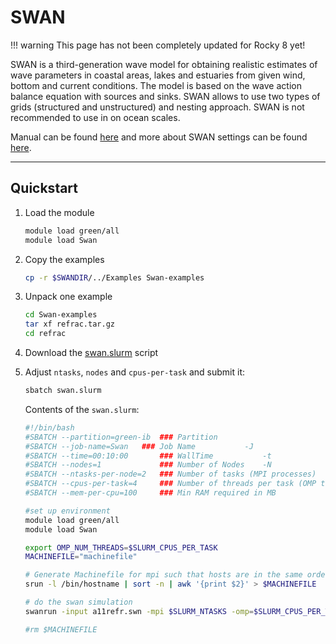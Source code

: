 # SWAN

!!! warning
    This page has not been completely updated for Rocky 8 yet!

SWAN is a third-generation wave model for obtaining realistic estimates of wave parameters in coastal areas, lakes and estuaries from given wind, bottom and current conditions. The model is based on the wave action balance equation with sources and sinks. SWAN allows to use two types of grids (structured and unstructured) and nesting approach. SWAN is not recommended to use in on ocean scales.

Manual can be found [here](https://swanmodel.sourceforge.io/online_doc/swanuse/swanuse.html) and more about SWAN settings can be found [here](https://swanmodel.sourceforge.io/settings/settings.htm).

---

## Quickstart

1. Load the module

    ```bash
    module load green/all
    module load Swan
    ```

2. Copy the examples

    ```bash
    cp -r $SWANDIR/../Examples Swan-examples
    ```

3. Unpack one example

    ```bash
    cd Swan-examples
    tar xf refrac.tar.gz
    cd refrac
    ```

4. Download the [swan.slurm](/software/attachments/swan.slurm) script
5. Adjust `ntasks`, `nodes` and `cpus-per-task` and submit it:

    ```bash
    sbatch swan.slurm
    ```

    Contents of the `swan.slurm`:

    ```bash
    #!/bin/bash
    #SBATCH --partition=green-ib  ### Partition
    #SBATCH --job-name=Swan   ### Job Name           -J
    #SBATCH --time=00:10:00       ### WallTime           -t
    #SBATCH --nodes=1             ### Number of Nodes    -N 
    #SBATCH --ntasks-per-node=2   ### Number of tasks (MPI processes)
    #SBATCH --cpus-per-task=4     ### Number of threads per task (OMP threads)
    #SBATCH --mem-per-cpu=100     ### Min RAM required in MB

    #set up environment    
    module load green/all
    module load Swan

    export OMP_NUM_THREADS=$SLURM_CPUS_PER_TASK        
    MACHINEFILE="machinefile"

    # Generate Machinefile for mpi such that hosts are in the same order as if run via srun
    srun -l /bin/hostname | sort -n | awk '{print $2}' > $MACHINEFILE

    # do the swan simulation
    swanrun -input a11refr.swn -mpi $SLURM_NTASKS -omp=$SLURM_CPUS_PER_TASK

    #rm $MACHINEFILE
    ```
